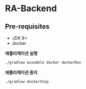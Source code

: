 # RA-Backend

## Pre-requisites
* JDK 8+
* docker

**애플리케이션 실행**
```bash
./gradlew assemble docker dockerRun
```

**애플리케이션 중지**
```bash
./gradlew dockerStop
```
